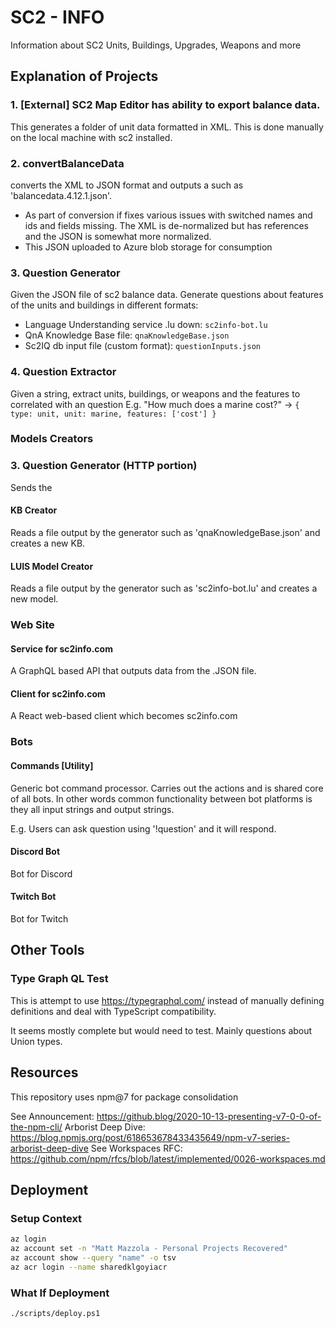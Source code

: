 # SC2 - INFO

Information about SC2 Units, Buildings, Upgrades,  Weapons and more

## Explanation of Projects

### 1. [External] SC2 Map Editor has ability to export balance data.

This generates a folder of unit data formatted in XML. This is done manually on the local machine with sc2 installed.

### 2. convertBalanceData

converts the XML to JSON format and outputs a such as 'balancedata.4.12.1.json'.

- As part of conversion if fixes various issues with switched names and ids and fields missing. The XML is de-normalized but has references and the JSON is somewhat more normalized.
- This JSON uploaded to Azure blob storage for consumption

### 3. Question Generator

Given the JSON file of sc2 balance data. Generate questions about features of the units and buildings in different formats:

- Language Understanding service .lu down: `sc2info-bot.lu`
- QnA Knowledge  Base file: `qnaKnowledgeBase.json`
- Sc2IQ db input file (custom format): `questionInputs.json`

### 4. Question Extractor

Given a string, extract units, buildings, or weapons and the features to correlated with an question
E.g. "How much does a marine cost?" -> `{ type: unit, unit: marine, features: ['cost'] }`

### Models Creators

### 3. Question Generator (HTTP portion)

Sends the

#### KB Creator

Reads a file output by the generator such as 'qnaKnowledgeBase.json' and creates a new KB.

#### LUIS Model Creator

Reads a file  output by the generator such as 'sc2info-bot.lu' and creates a new model.

### Web Site

#### Service for sc2info.com

A GraphQL based API that outputs data from the .JSON file.

#### Client for sc2info.com

A React web-based client which becomes sc2info.com

### Bots

#### Commands [Utility]

Generic bot command processor. Carries out the actions and is shared core of all bots.  In other words common functionality between bot platforms is they all input strings and output strings.

E.g. Users can ask question using '!question' and it will respond.

#### Discord Bot

Bot for Discord

#### Twitch Bot

Bot for Twitch

## Other Tools

### Type Graph QL Test

This is attempt to use https://typegraphql.com/ instead of manually defining definitions and deal with TypeScript compatibility.

It seems mostly complete but would need to test. Mainly questions about Union types.

## Resources

This repository uses npm@7 for package consolidation

See Announcement: https://github.blog/2020-10-13-presenting-v7-0-0-of-the-npm-cli/
Arborist Deep Dive: https://blog.npmjs.org/post/618653678433435649/npm-v7-series-arborist-deep-dive
See Workspaces RFC: https://github.com/npm/rfcs/blob/latest/implemented/0026-workspaces.md

## Deployment

### Setup Context

```bash
az login
az account set -n "Matt Mazzola - Personal Projects Recovered"
az account show --query "name" -o tsv
az acr login --name sharedklgoyiacr
```

### What If Deployment

```pwsh
./scripts/deploy.ps1
```
